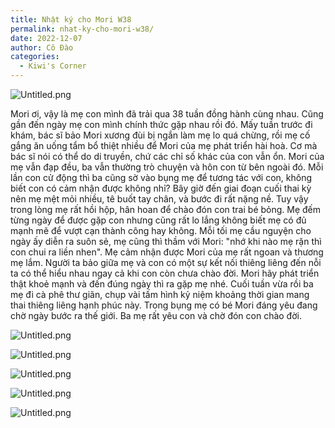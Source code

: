 ```yaml
---
title: Nhật ký cho Mori W38
permalink: nhat-ky-cho-mori-w38/
date: 2022-12-07
author: Cô Đào
categories:
  - Kiwi's Corner
---
```


![Untitled.png](/images/5c410926-8c19-42f8-bd09-07331350aff6/Untitled.png)


Mori ơi, vậy là mẹ con mình đã trải qua 38 tuần đồng hành cùng nhau. Cũng gần đến ngày mẹ con mình chính thức gặp nhau rồi đó. Mấy tuần trước đi khám, bác sĩ bảo Mori xương đùi bị ngắn làm mẹ lo quá chừng, rồi mẹ cố gắng ăn uống tẩm bổ thiệt nhiều để Mori của mẹ phát triển hài hoà. Cơ mà bác sĩ nói có thể do di truyền, chứ các chỉ số khác của con vẫn ổn. Mori của mẹ vẫn đạp đều, ba vẫn thường trò chuyện và hôn con từ bên ngoài đó. Mỗi lần con cử động thì ba cũng sờ vào bụng mẹ để tương tác với con, không biết con có cảm nhận được không nhỉ?
Bây giờ đến giai đoạn cuối thai kỳ nên mẹ mệt mỏi nhiều, tê buốt tay chân, và bước đi rất nặng nề. Tuy vậy trong lòng mẹ rất hồi hộp, hân hoan để chào đón con trai bé bỏng. Mẹ đếm từng ngày để được gặp con nhưng cũng rất lo lắng không biết mẹ có đủ mạnh mẽ để vượt cạn thành công hay không. Mỗi tối mẹ cầu nguyện cho ngày ấy diễn ra suôn sẻ, mẹ cũng thì thầm với Mori: "nhớ khi nào mẹ rặn thì con chui ra liền nhen". Mẹ cảm nhận được Mori của mẹ rất ngoan và thương mẹ lắm. Người ta bảo giữa mẹ và con có một sự kết nối thiêng liêng đến nỗi ta có thể hiểu nhau ngay cả khi con còn chưa chào đời. Mori hãy phát triển thật khoẻ mạnh và đến đúng ngày thì ra gặp mẹ nhé.
Cuối tuần vừa rồi ba mẹ đi cà phê thư giãn, chụp vài tấm hình kỷ niệm khoảng thời gian mang thai thiêng liêng hạnh phúc này. Trong bụng mẹ có bé Mori đáng yêu đang chờ ngày bước ra thế giới.
Ba mẹ rất yêu con và chờ đón con chào đời.


![Untitled.png](/images/5c410926-8c19-42f8-bd09-07331350aff6/Untitled_1.png)


![Untitled.png](/images/5c410926-8c19-42f8-bd09-07331350aff6/Untitled_2.png)


![Untitled.png](/images/5c410926-8c19-42f8-bd09-07331350aff6/Untitled_3.png)


![Untitled.png](/images/5c410926-8c19-42f8-bd09-07331350aff6/Untitled_4.png)


![Untitled.png](/images/5c410926-8c19-42f8-bd09-07331350aff6/Untitled_5.png)

